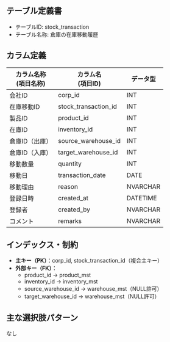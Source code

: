 ## テーブル定義書

- テーブルID: stock_transaction
- テーブル名称: 倉庫の在庫移動履歴


## カラム定義

| カラム名称<br>(項目名称) | カラム名<br>(項目ID)    | データ型   |
|-------------------------|------------------------|------------|
| 会社ID                  | corp_id                | INT        |
| 在庫移動ID              | stock_transaction_id   | INT        |
| 製品ID                  | product_id             | INT        |
| 在庫ID                  | inventory_id           | INT        |
| 倉庫ID（出庫）          | source_warehouse_id    | INT        |
| 倉庫ID（入庫）          | target_warehouse_id    | INT        |
| 移動数量                | quantity               | INT        |
| 移動日                  | transaction_date       | DATE       |
| 移動理由                | reason                 | NVARCHAR   |
| 登録日時                | created_at             | DATETIME   |
| 登録者                  | created_by             | NVARCHAR   |
| コメント                | remarks                | NVARCHAR   |


## インデックス・制約

- **主キー（PK）**：corp_id, stock_transaction_id（複合主キー）
- **外部キー（FK）**：
    - product_id → product_mst
    - inventory_id → inventory_mst
    - source_warehouse_id → warehouse_mst（NULL許可）
    - target_warehouse_id → warehouse_mst（NULL許可）

## 主な選択肢パターン

なし
